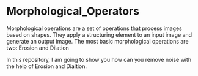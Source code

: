 # Morphological_Operators

Morphological operations are a set of operations that process images based on shapes. They apply a structuring element to an input image and generate an output image. The most basic morphological operations are two: Erosion and Dilation

In this repository, I am going to show you how can you remove noise with the help of Erosion and Dialtion.
